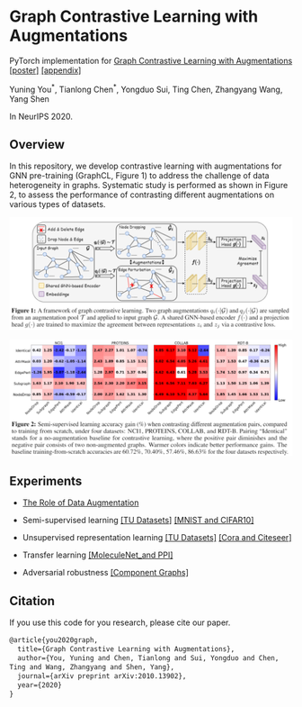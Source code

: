 # Graph Contrastive Learning with Augmentations

PyTorch implementation for [Graph Contrastive Learning with Augmentations](https://arxiv.org/abs/2010.13902) [[poster]](https://yyou1996.github.io/files/neurips2020_graphcl_poster.pdf) [[appendix]](https://yyou1996.github.io/files/neurips2020_graphcl_supplement.pdf)

Yuning You<sup>\*</sup>, Tianlong Chen<sup>\*</sup>, Yongduo Sui, Ting Chen, Zhangyang Wang, Yang Shen

In NeurIPS 2020.

## Overview

In this repository, we develop contrastive learning with augmentations for GNN pre-training (GraphCL, Figure 1) to address the challenge of data heterogeneity in graphs.
Systematic study is performed as shown in Figure 2, to assess the performance of contrasting different augmentations on various types of datasets.

![](./graphcl.png)



![](./augmentations.png)

## Experiments

* [The Role of Data Augmentation](https://github.com/Shen-Lab/GraphCL/tree/master/semisupervised_TU#exploring-the-role-of-data-augmentation-in-graphcl)

* Semi-supervised learning [[TU Datasets]](https://github.com/Shen-Lab/GraphCL/tree/master/semisupervised_TU#graphcl-with-sampled-augmentations) [[MNIST and CIFAR10]](https://github.com/Shen-Lab/GraphCL/tree/master/semisupervised_MNIST_CIFAR10)

* Unsupervised representation learning [[TU Datasets]](https://github.com/Shen-Lab/GraphCL/tree/master/unsupervised_TU) [[Cora and Citeseer]](https://github.com/Shen-Lab/GraphCL/tree/master/unsupervised_Cora_Citeseer)

* Transfer learning [[MoleculeNet_and PPI]](https://github.com/Shen-Lab/GraphCL/tree/master/transferLearning_MoleculeNet_PPI)

* Adversarial robustness [[Component Graphs]](https://github.com/Shen-Lab/GraphCL/tree/master/adversarialRobustness_Component)

## Citation

If you use this code for you research, please cite our paper.

```
@article{you2020graph,
  title={Graph Contrastive Learning with Augmentations},
  author={You, Yuning and Chen, Tianlong and Sui, Yongduo and Chen, Ting and Wang, Zhangyang and Shen, Yang},
  journal={arXiv preprint arXiv:2010.13902},
  year={2020}
}
```

